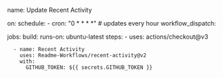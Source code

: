 name: Update Recent Activity

on:
  schedule:
    - cron: "0 * * * *" # updates every hour
  workflow_dispatch:

jobs:
  build:
    runs-on: ubuntu-latest
    steps:
      - uses: actions/checkout@v3

      - name: Recent Activity
        uses: Readme-Workflows/recent-activity@v2
        with:
          GITHUB_TOKEN: ${{ secrets.GITHUB_TOKEN }}
